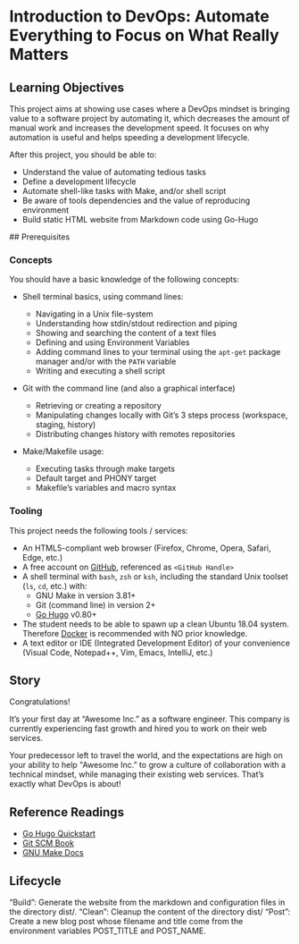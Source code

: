 <h1>Introduction to DevOps: Automate Everything to Focus on What Really Matters</h1>
<h2>Learning Objectives</h2>
<p>This project aims at showing use cases where a DevOps mindset is bringing value to a software project by automating it, which decreases the amount of manual work and increases the development speed. It focuses on why automation is useful and helps speeding a development lifecycle.</p>
<p>After this project, you should be able to:</p>
<ul>
<li>Understand the value of automating tedious tasks</li>
<li>Define a development lifecycle</li>
<li>Automate shell-like tasks with Make, and/or shell script</li>
<li>Be aware of tools dependencies and the value of reproducing environment</li>
<li>Build static HTML website from Markdown code using Go-Hugo</li>
</ul>
## Prerequisites
<h3>Concepts</h3>
<p>You should have a basic knowledge of the following concepts:</p>
<ul>
<li>
<p>Shell terminal basics, using command lines:</p>
<ul>
<li>Navigating in a Unix file-system</li>
<li>Understanding how stdin/stdout redirection and piping</li>
<li>Showing and searching the content of a text files</li>
<li>Defining and using Environment Variables</li>
<li>Adding command lines to your terminal using the&nbsp;<code>apt-get</code>&nbsp;package manager and/or with the&nbsp;<code>PATH</code>&nbsp;variable</li>
<li>Writing and executing a shell script</li>
</ul>
</li>
<li>
<p>Git with the command line (and also a graphical interface)</p>
<ul>
<li>Retrieving or creating a repository</li>
<li>Manipulating changes locally with Git&rsquo;s 3 steps process (workspace, staging, history)</li>
<li>Distributing changes history with remotes repositories</li>
</ul>
</li>
<li>
<p>Make/Makefile usage:</p>
<ul>
<li>Executing tasks through make targets</li>
<li>Default target and PHONY target</li>
<li>Makefile&rsquo;s variables and macro syntax</li>
</ul>
</li>
</ul>
<h3>Tooling</h3>
<p>This project needs the following tools / services:</p>
<ul>
<li>An HTML5-compliant web browser (Firefox, Chrome, Opera, Safari, Edge, etc.)</li>
<li>A free account on&nbsp;<a title="GitHub" href="https://intranet.hbtn.io/rltoken/u6680ax-ghu8v-AsFSDbSA" target="_blank" rel="noopener">GitHub</a>, referenced as&nbsp;<code>&lt;GitHub Handle&gt;</code></li>
<li>A shell terminal with&nbsp;<code>bash</code>,&nbsp;<code>zsh</code>&nbsp;or&nbsp;<code>ksh</code>, including the standard Unix toolset (<code>ls</code>,&nbsp;<code>cd</code>, etc.) with:
<ul>
<li>GNU Make in version 3.81+</li>
<li>Git (command line) in version 2+</li>
<li><a title="Go Hugo" href="https://intranet.hbtn.io/rltoken/IBEctMMx9WYT-U-G5oIv-g" target="_blank" rel="noopener">Go Hugo</a>&nbsp;v0.80+</li>
</ul>
</li>
<li>The student needs to be able to spawn up a clean Ubuntu 18.04 system. Therefore&nbsp;<a title="Docker" href="https://intranet.hbtn.io/rltoken/4-LomWsN4dV31c-IwVMwgw" target="_blank" rel="noopener">Docker</a>&nbsp;is recommended with NO prior knowledge.</li>
<li>A text editor or IDE (Integrated Development Editor) of your convenience (Visual Code, Notepad++, Vim, Emacs, IntelliJ, etc.)</li>
</ul>
<h2>Story</h2>
<p>Congratulations!</p>
<p>It&rsquo;s your first day at &ldquo;Awesome Inc.&rdquo; as a software engineer. This company is currently experiencing fast growth and hired you to work on their web services.</p>
<p>Your predecessor left to travel the world, and the expectations are high on your ability to help "Awesome Inc.&rdquo; to grow a culture of collaboration with a technical mindset, while managing their existing web services. That&rsquo;s exactly what DevOps is about!</p>
<h2>Reference Readings</h2>
<ul>
<li><a title="Go Hugo Quickstart" href="https://intranet.hbtn.io/rltoken/jQyxwX-NaGuIDMpbklREZQ" target="_blank" rel="noopener">Go Hugo Quickstart</a></li>
<li><a title="Git SCM Book" href="https://intranet.hbtn.io/rltoken/KVwKi4WrASyHYE3BGnsbzg" target="_blank" rel="noopener">Git SCM Book</a></li>
<li><a title="GNU Make Docs" href="https://intranet.hbtn.io/rltoken/YUo3ljJIf8QXZHL1gXPuEQ" target="_blank" rel="noopener">GNU Make Docs</a></li>
</ul>

## Lifecycle
“Build”: Generate the website from the markdown and configuration files in the directory dist/.
“Clean”: Cleanup the content of the directory dist/
“Post”: Create a new blog post whose filename and title come from the environment variables POST_TITLE and POST_NAME.
